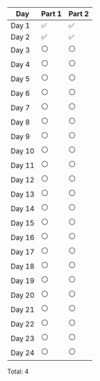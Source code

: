| Day   | Part 1     | Part 2     |
|-------|------------|------------|
| Day 1 | ✅         | ✅         |
| Day 2 | ✅         | ✅         |
| Day 3 | ⚪️         | ⚪️         |
| Day 4 | ⚪️         | ⚪️         |
| Day 5 | ⚪️         | ⚪️         |
| Day 6 | ⚪️         | ⚪️         |
| Day 7 | ⚪️         | ⚪️         |
| Day 8 | ⚪️         | ⚪️         |
| Day 9 | ⚪️         | ⚪️         |
| Day 10| ⚪️         | ⚪️         |
| Day 11| ⚪️         | ⚪️         |
| Day 12| ⚪️         | ⚪️         |
| Day 13| ⚪️         | ⚪️         |
| Day 14| ⚪️         | ⚪️         |
| Day 15| ⚪️         | ⚪️         |
| Day 16| ⚪️         | ⚪️         |
| Day 17| ⚪️         | ⚪️         |
| Day 18| ⚪️         | ⚪️         |
| Day 19| ⚪️         | ⚪️         |
| Day 20| ⚪️         | ⚪️         |
| Day 21| ⚪️         | ⚪️         |
| Day 22| ⚪️         | ⚪️         |
| Day 23| ⚪️         | ⚪️         |
| Day 24| ⚪️         | ⚪️         |

Total: 4